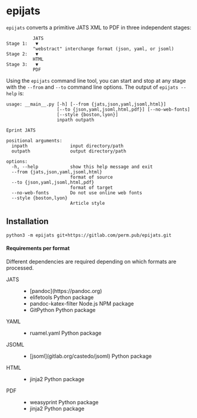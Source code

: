 epijats
=======

`epijats` converts a primitive JATS XML to PDF in three independent stages:

```
          JATS
Stage 1:   ▼
          "webstract" interchange format (json, yaml, or jsoml)
Stage 2:   ▼
          HTML
Stage 3:   ▼
          PDF
```

Using the `epijats` command line tool, you can start and stop at any stage with the
`--from` and `--to` command line options. The output of `epijats --help` is:

```
usage: __main__.py [-h] [--from {jats,json,yaml,jsoml,html}]
                   [--to {json,yaml,jsoml,html,pdf}] [--no-web-fonts]
                   [--style {boston,lyon}]
                   inpath outpath

Eprint JATS

positional arguments:
  inpath                input directory/path
  outpath               output directory/path

options:
  -h, --help            show this help message and exit
  --from {jats,json,yaml,jsoml,html}
                        format of source
  --to {json,yaml,jsoml,html,pdf}
                        format of target
  --no-web-fonts        Do not use online web fonts
  --style {boston,lyon}
                        Article style
```



Installation
------------

```
python3 -m epijats git+https://gitlab.com/perm.pub/epijats.git
```

#### Requirements per format

Different dependencies are required depending on which formats are processed.

<dl>
<dt>JATS</dt>
<dd><ul>
  <li> [pandoc](https://pandoc.org)
  <li> elifetools Python package
  <li> pandoc-katex-filter Node.js NPM package
  <li> GitPython Python package
</ul></dd>
<dt>YAML</dt>
<dd><ul>
  <li> ruamel.yaml Python package
</ul></dd>
<dt>JSOML</dt>
<dd><ul>
  <li> [jsoml](gitlab.org/castedo/jsoml) Python package
</ul></dd>
<dt>HTML</dt>
<dd><ul>
  <li> jinja2 Python package
</ul><dd>
<dt>PDF</dt>
<dd><ul>
  <li> weasyprint Python package
  <li> jinja2 Python package
</ul></dd>
</dl>
